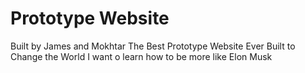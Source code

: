 Prototype Website
================
Built by James and Mokhtar
The Best Prototype Website Ever 
Built to Change the World
I want o learn how to be more like Elon Musk